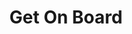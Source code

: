 ---
title: 'Get On Board'
description: 'En Get on Board podrás postular a trabajos exclusivos y cuidadosamente seleccionados en startups y empresas tecnológicas de todo el mundo.'
link: 'https://www.getonbrd.com/'
imageURL: 'https://res.cloudinary.com/dc6mrv5cb/image/upload/v1718794002/personal-resources/jobs/www.getonbrd.com__cfzzrj_arfau3.webp'
---